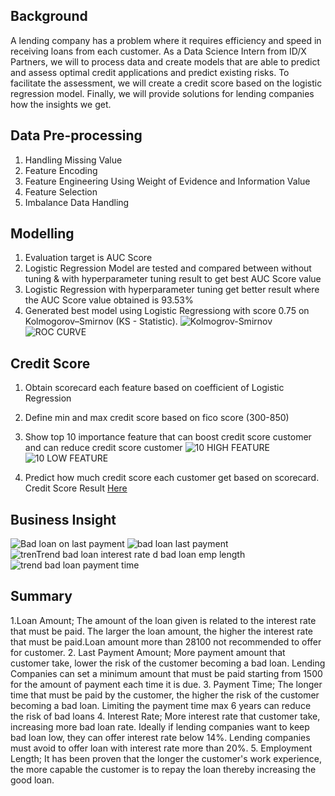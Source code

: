 **Background**
---
A lending company has a problem where it requires efficiency and speed in receiving loans from each customer. As a Data Science Intern from ID/X Partners, we will to process data and create models that are able to predict and assess optimal credit applications and predict existing risks. To facilitate the assessment, we will create a credit score based on the logistic regression model. Finally, we will provide solutions for lending companies how the insights we get.

**Data Pre-processing**
---
1. Handling Missing Value
2. Feature Encoding
3. Feature Engineering Using Weight of Evidence and Information Value
4. Feature Selection
5. Imbalance Data Handling

**Modelling**
---
1. Evaluation target is AUC Score 
2. Logistic Regression Model are tested and compared between without tuning & with hyperparameter tuning result to get best AUC Score value
3. Logistic Regression with hyperparameter tuning get better result where the AUC Score value obtained is 93.53%
4. Generated best model using Logistic Regressiong with score 0.75 on Kolmogorov–Smirnov (KS - Statistic).
![Kolmogrov-Smirnov](https://user-images.githubusercontent.com/68262798/194569140-e2ea4c7b-dff1-4e4c-ac64-38759763faf3.png)
![ROC CURVE](https://user-images.githubusercontent.com/68262798/194569176-9201cadb-d374-406e-8664-53173209497a.png)

**Credit Score**
---
1. Obtain scorecard each feature based on coefficient of Logistic Regression
2. Define min and max credit score based on fico score (300-850)
4. Show top 10 importance feature that can boost credit score customer and can reduce credit score customer
![10 HIGH FEATURE](https://user-images.githubusercontent.com/68262798/194567844-1e106237-dfc7-4af6-99f6-58ffe4556cfd.png)
![10 LOW FEATURE](https://user-images.githubusercontent.com/68262798/194567867-c7d69508-2160-4767-be7c-ba60672facfc.png)

5. Predict how much credit score each customer get based on scorecard. Credit Score Result [Here](https://docs.google.com/spreadsheets/d/1n1XGrjIUdIzlcMO4ZVTzmXzuvRpE2bgN1qCO-qTNUx4/edit?usp=sharing)


**Business Insight**
---
![Bad loan on last payment](https://user-images.githubusercontent.com/68262798/194567641-17c0114c-c8a2-4a64-b153-f74290a7dc4e.png)
![bad loan last payment](https://user-images.githubusercontent.com/68262798/194567667-e08d9c60-6bce-4acf-b190-319e98238bb7.png)
![tren![Trend bad loan interest rate](https://user-images.githubusercontent.com/68262798/194567760-36910a46-6e04-4cff-af15-d88deae6a741.png)
d bad loan emp length](https://user-images.githubusercontent.com/68262798/194567741-80abb80f-300c-4523-bd4f-c95a0f03bb6c.png)
![trend bad loan payment time](https://user-images.githubusercontent.com/68262798/194567775-62ff8592-4c20-42df-a548-baf6b5fb8f70.png)

**Summary**
---
1.Loan Amount; The amount of the loan given is related to the interest rate that must be paid. The larger the loan amount, the higher the interest rate that must be paid.Loan amount more than 28100 not recommended to offer for customer.
2. Last Payment Amount; More payment amount that customer take, lower the risk of the customer becoming a bad loan. Lending Companies can set a minimum amount that must be paid starting from 1500 for the amount of payment each time it is due.
3. Payment Time; The longer time that must be paid by the customer, the higher the risk of the customer becoming a bad loan. Limiting the payment time max 6 years can reduce the risk of bad loans
4. Interest Rate; More interest rate that customer take, increasing more bad loan rate. Ideally if lending companies want to keep bad loan low, they can offer interest rate below 14%. Lending companies must avoid to offer loan with interest rate more than 20%.
5. Employment Length; It has been proven that the longer the customer's work experience, the more capable the customer is to repay the loan thereby increasing the good loan.
